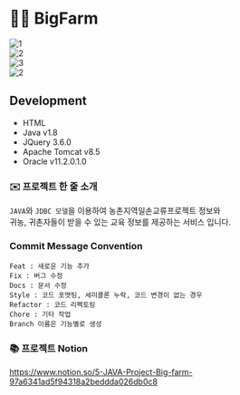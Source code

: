 # 👨‍🌾 BigFarm 

![1](https://user-images.githubusercontent.com/52521457/200516846-c6ed2955-a7ba-455e-a808-8b74ce4931ec.jpg)   
![2](https://user-images.githubusercontent.com/52521457/200516026-40a44cb3-b67b-4a92-b4df-0f67441732a5.jpg)   
![3](https://user-images.githubusercontent.com/52521457/200516074-03030c5c-a26d-4749-8ed7-bf7f07370fee.jpg)   
![2](https://user-images.githubusercontent.com/52521457/200517083-f2f5850f-a628-466c-9cc5-ad674790d9b8.jpg)   

## Development   
* HTML
* Java v1.8
* JQuery 3.6.0   
* Apache Tomcat v8.5
* Oracle v11.2.0.1.0

### ✉️ 프로젝트 한 줄 소개  
`JAVA`와 `JDBC 모델`을 이용하여 농촌지역일손교류프로젝트 정보와   
귀농, 귀촌자들이 받을 수 있는 교육 정보를 제공하는 서비스 입니다.

### Commit Message Convention   

```
Feat : 새로운 기능 추가
Fix : 버그 수정
Docs : 문서 수정
Style : 코드 포맷팅, 세미콜론 누락, 코드 변경이 없는 경우
Refactor : 코드 리펙토링
Chore : 기타 작업
Branch 이름은 기능별로 생성
```

### 📚 프로젝트 Notion
https://www.notion.so/5-JAVA-Project-Big-farm-97a6341ad5f94318a2beddda026db0c8
